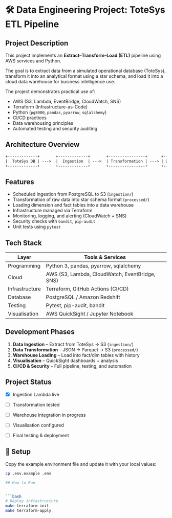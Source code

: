 # 🛠️ Data Engineering Project: ToteSys ETL Pipeline

## Project Description

This project implements an **Extract–Transform–Load (ETL)** pipeline using AWS services and Python.

The goal is to extract data from a simulated operational database (ToteSys), transform it into an analytical format using a star schema, and load it into a cloud data warehouse for business intelligence use.

The project demonstrates practical use of:
- AWS (S3, Lambda, EventBridge, CloudWatch, SNS)
- Terraform (Infrastructure-as-Code)
- Python (`pg8000`, `pandas`, `pyarrow`, `sqlalchemy`)
- CI/CD practices
- Data warehousing principles
- Automated testing and security auditing


## Architecture Overview

```txt
+-------------+       +-------------+       +----------------+      +----------------+
|  ToteSys DB | --->  |  Ingestion  | --->  | Transformation | ---> | Data Warehouse |
+-------------+       +-------------+       +----------------+      +----------------+
```


## Features

- Scheduled ingestion from PostgreSQL to S3 (`ingestion/`)
- Transformation of raw data into star schema format (`processed/`)
- Loading dimension and fact tables into a data warehouse
- Infrastructure managed via Terraform
- Monitoring, logging, and alerting (CloudWatch + SNS)
- Security checks with `bandit`, `pip-audit`
- Unit tests using `pytest`



## Tech Stack

| Layer        | Tools & Services                      |
|--------------|----------------------------------------|
| Programming  | Python 3, pandas, pyarrow, sqlalchemy |
| Cloud        | AWS (S3, Lambda, CloudWatch, EventBridge, SNS) |
| Infrastructure | Terraform, GitHub Actions (CI/CD)  |
| Database     | PostgreSQL / Amazon Redshift          |
| Testing      | Pytest, pip-audit, bandit             |
| Visualisation| AWS QuickSight / Jupyter Notebook     |


## Development Phases

1. **Data Ingestion** – Extract from ToteSys → S3 (`ingestion/`)
2. **Data Transformation** – JSON → Parquet → S3 (`processed/`)
3. **Warehouse Loading** – Load into fact/dim tables with history
4. **Visualisation** – QuickSight dashboards + analysis
5. **CI/CD & Security** – Full pipeline, testing, and automation


## Project Status

<!-- > _[Update this section as progress continues]_   -->
- [x] Ingestion Lambda live  
- [ ] Transformation tested  
- [ ] Warehouse integration in progress  
- [ ] Visualisation configured  
- [ ] Final testing & deployment


## 🔧 Setup

Copy the example environment file and update it with your local values:

```bash
cp .env.example .env

## How to Run


```bash
# Deploy infrastructure
make terraform-init
make terraform-apply



